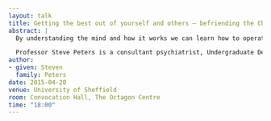 ```yaml
---
layout: talk
title: Getting the best out of yourself and others – befriending the Chimp within
abstract: |
  By understanding the mind and how it works we can learn how to operate it to advantage. This skill can lead to a better quality of life and to improved personal and professional relationships, confidence and improved self-esteem. By utilising emotional skills we can increase the probability of success in areas such as business and sport. Steve Peters will share some of the experiences where this has taken place and offer some take home points for the audience to use themselves.

  Professor Steve Peters is a consultant psychiatrist, Undergraduate Dean at Sheffield Medical School and Honorary Graduate of The University of Sheffield, where students voted him Best Clinical Teacher. His specialist interest is in the working of the human mind; he is the author of The Chimp Paradox, the best-selling, mind-management book. His Mind Management Programme has been successfully applied in a number of Team GB Olympic and Paralympic sports, professional sports and, more recently, in business and education.
author:
- given: Steven
  family: Peters
date: 2015-04-20
venue: University of Sheffield
room: Convocation Hall, The Octagon Centre
time: "18:00"
---
```

